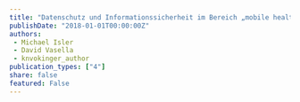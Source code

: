 ```yaml
---
title: "Datenschutz und Informationssicherheit im Bereich „mobile health“ (mHealth) zuhanden des eHealth Suisse Koordinationsorgan Bund-Kantone"
publishDate: "2018-01-01T00:00:00Z"
authors: 
 - Michael Isler
 - David Vasella
 - knvokinger_author
publication_types: ["4"]
share: false
featured: False
---
```

